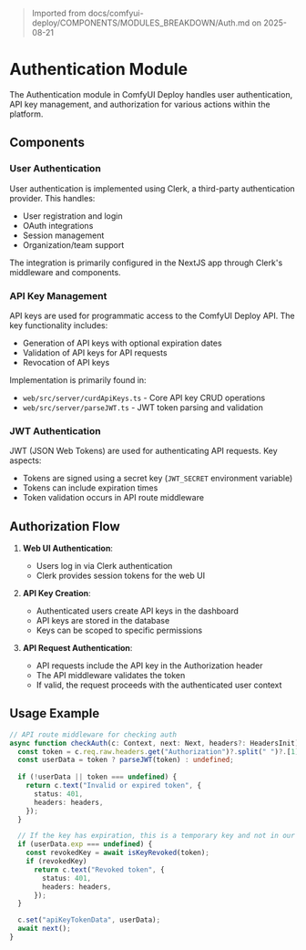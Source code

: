 > Imported from docs/comfyui-deploy/COMPONENTS/MODULES_BREAKDOWN/Auth.md on 2025-08-21

# Authentication Module

The Authentication module in ComfyUI Deploy handles user authentication, API key management, and authorization for various actions within the platform.

## Components

### User Authentication

User authentication is implemented using Clerk, a third-party authentication provider. This handles:

- User registration and login
- OAuth integrations
- Session management
- Organization/team support

The integration is primarily configured in the NextJS app through Clerk's middleware and components.

### API Key Management

API keys are used for programmatic access to the ComfyUI Deploy API. The key functionality includes:

- Generation of API keys with optional expiration dates
- Validation of API keys for API requests
- Revocation of API keys

Implementation is primarily found in:
- `web/src/server/curdApiKeys.ts` - Core API key CRUD operations
- `web/src/server/parseJWT.ts` - JWT token parsing and validation

### JWT Authentication

JWT (JSON Web Tokens) are used for authenticating API requests. Key aspects:

- Tokens are signed using a secret key (`JWT_SECRET` environment variable)
- Tokens can include expiration times
- Token validation occurs in API route middleware

## Authorization Flow

1. **Web UI Authentication**:
   - Users log in via Clerk authentication
   - Clerk provides session tokens for the web UI

2. **API Key Creation**:
   - Authenticated users create API keys in the dashboard
   - API keys are stored in the database
   - Keys can be scoped to specific permissions

3. **API Request Authentication**:
   - API requests include the API key in the Authorization header
   - The API middleware validates the token
   - If valid, the request proceeds with the authenticated user context

## Usage Example

```typescript
// API route middleware for checking auth
async function checkAuth(c: Context, next: Next, headers?: HeadersInit) {
  const token = c.req.raw.headers.get("Authorization")?.split(" ")?.[1];
  const userData = token ? parseJWT(token) : undefined;
  
  if (!userData || token === undefined) {
    return c.text("Invalid or expired token", {
      status: 401,
      headers: headers,
    });
  }

  // If the key has expiration, this is a temporary key and not in our db, so we can skip checking
  if (userData.exp === undefined) {
    const revokedKey = await isKeyRevoked(token);
    if (revokedKey)
      return c.text("Revoked token", {
        status: 401,
        headers: headers,
      });
  }

  c.set("apiKeyTokenData", userData);
  await next();
}
``` 